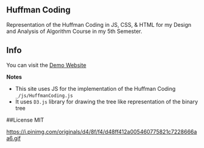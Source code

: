 ## Huffman Coding 
Representation of the Huffman Coding in JS, CSS, &amp; HTML for my Design and Analysis of Algorithm Course in my 5th Semester.

## Info 
You can visit the [Demo Website](http://khaledm.com/huffman)

**Notes**
- This site uses JS for the implementation of the Huffman Coding `_/js/HuffmanCoding.js`
- It uses `D3.js` library for drawing the tree like representation of the binary tree

##License 
MIT


https://i.pinimg.com/originals/d4/8f/f4/d48ff412a005460775821c7228666aa6.gif
